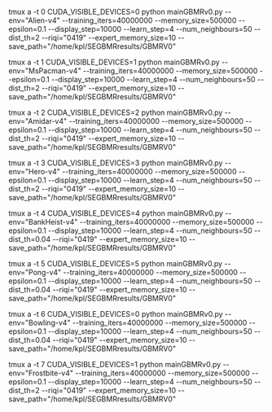 tmux a -t 0
CUDA_VISIBLE_DEVICES=0 python mainGBMRv0.py --env="Alien-v4" --training_iters=40000000 --memory_size=500000 --epsilon=0.1 --display_step=10000 --learn_step=4 --num_neighbours=50 --dist_th=2 --riqi="0419" --expert_memory_size=10 --save_path="/home/kpl/SEGBMRresults/GBMRV0"

tmux a -t 1
CUDA_VISIBLE_DEVICES=1 python mainGBMRv0.py --env="MsPacman-v4" --training_iters=40000000 --memory_size=500000 --epsilon=0.1 --display_step=10000 --learn_step=4 --num_neighbours=50 --dist_th=2 --riqi="0419" --expert_memory_size=10 --save_path="/home/kpl/SEGBMRresults/GBMRV0"

tmux a -t 2
CUDA_VISIBLE_DEVICES=2 python mainGBMRv0.py --env="Amidar-v4" --training_iters=40000000 --memory_size=500000 --epsilon=0.1 --display_step=10000 --learn_step=4 --num_neighbours=50 --dist_th=2 --riqi="0419" --expert_memory_size=10 --save_path="/home/kpl/SEGBMRresults/GBMRV0"

tmux a -t 3
CUDA_VISIBLE_DEVICES=3 python mainGBMRv0.py --env="Hero-v4" --training_iters=40000000 --memory_size=500000 --epsilon=0.1 --display_step=10000 --learn_step=4 --num_neighbours=50 --dist_th=2 --riqi="0419" --expert_memory_size=10 --save_path="/home/kpl/SEGBMRresults/GBMRV0"

tmux a -t 4
CUDA_VISIBLE_DEVICES=4 python mainGBMRv0.py --env="BankHeist-v4" --training_iters=40000000 --memory_size=500000 --epsilon=0.1 --display_step=10000 --learn_step=4 --num_neighbours=50 --dist_th=0.04 --riqi="0419" --expert_memory_size=10 --save_path="/home/kpl/SEGBMRresults/GBMRV0"

tmux a -t 5
CUDA_VISIBLE_DEVICES=5 python mainGBMRv0.py --env="Pong-v4" --training_iters=40000000 --memory_size=500000 --epsilon=0.1 --display_step=10000 --learn_step=4 --num_neighbours=50 --dist_th=0.04 --riqi="0419" --expert_memory_size=10 --save_path="/home/kpl/SEGBMRresults/GBMRV0"

tmux a -t 6 
CUDA_VISIBLE_DEVICES=0 python mainGBMRv0.py --env="Bowling-v4" --training_iters=40000000 --memory_size=500000 --epsilon=0.1 --display_step=10000 --learn_step=4 --num_neighbours=50 --dist_th=0.04 --riqi="0419" --expert_memory_size=10 --save_path="/home/kpl/SEGBMRresults/GBMRV0"

tmux a -t 7
CUDA_VISIBLE_DEVICES=1 python mainGBMRv0.py --env="Frostbite-v4" --training_iters=40000000 --memory_size=500000 --epsilon=0.1 --display_step=10000 --learn_step=4 --num_neighbours=50 --dist_th=2 --riqi="0419" --expert_memory_size=10 --save_path="/home/kpl/SEGBMRresults/GBMRV0"